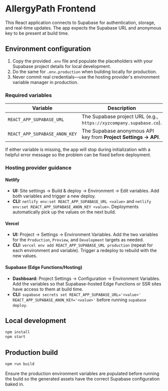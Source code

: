 # AllergyPath Frontend

This React application connects to Supabase for authentication, storage, and real-time updates. The app expects the Supabase URL
and anonymous key to be present at build time.

## Environment configuration

1. Copy the provided `.env` file and populate the placeholders with your Supabase project details for local development.
2. Do the same for `.env.production` when building locally for production.
3. Never commit real credentials—use the hosting provider's environment variable manager in production.

### Required variables

| Variable | Description |
| --- | --- |
| `REACT_APP_SUPABASE_URL` | The Supabase project URL (e.g., `https://xyzcompany.supabase.co`). |
| `REACT_APP_SUPABASE_ANON_KEY` | The Supabase anonymous API key from **Project Settings → API**. |

If either variable is missing, the app will stop during initialization with a helpful error message so the problem can be fixed
before deployment.

### Hosting provider guidance

#### Netlify
- **UI:** Site settings → Build & deploy → Environment → Edit variables. Add both variables and trigger a new deploy.
- **CLI:** `netlify env:set REACT_APP_SUPABASE_URL <value>` and `netlify env:set REACT_APP_SUPABASE_ANON_KEY <value>`.
  Deployments automatically pick up the values on the next build.

#### Vercel
- **UI:** Project → Settings → Environment Variables. Add the two variables for the `Production`, `Preview`, and `Development` targets as needed.
- **CLI:** `vercel env add REACT_APP_SUPABASE_URL production` (repeat for each environment and variable).
  Trigger a redeploy to rebuild with the new values.

#### Supabase (Edge Functions/Hosting)
- **Dashboard:** Project Settings → Configuration → Environment Variables. Add the variables so that Supabase-hosted Edge Functions
  or SSR sites have access to them at build time.
- **CLI:** `supabase secrets set REACT_APP_SUPABASE_URL='<value>' REACT_APP_SUPABASE_ANON_KEY='<value>'` before running `supabase deploy`.

## Local development

```bash
npm install
npm start
```

## Production build

```bash
npm run build
```

Ensure the production environment variables are populated before running the build so the generated assets have the correct Supabase
configuration baked in.
